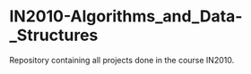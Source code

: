 # IN2010-Algorithms_and_Data-_Structures
Repository containing all projects done in the course IN2010.
